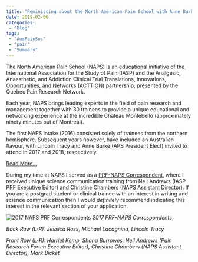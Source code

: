 ```yaml
---
title: "Reminiscing about the North American Pain School with Anne Burke"
date: 2019-02-06
categories:
 - "Blog"
tags:
 - "AusPainSoc"
 - "pain" 
 - "Summary"
---
```


<!--more-->

The North American Pain School (NAPS) is an educational initiative of the International Association for the Study of Pain (IASP) and the Analgesic, Anaesthetic, and Addiction Clinical Trial Translations, Innovations, Opportunities, and Networks (ACTTION) partnership, presented by the Quebec Pain Research Network.

Each year, NAPS brings leading experts in the field of pain research and management together with 30 trainees to provide a unique educational and networking experience at the incredible Chateau Montebello (approximately ninety minutes out of Montreal).

The first NAPS intake (2016) consisted solely of trainees from the northern hemisphere. Subsequent years however, have included an Australian flavour, with Lincoln Tracy and Anne Burke (APS President Elect) invited to attend in 2017 and 2018, respectively. 

[Read More...](/files/content/posts/naps-writeup/naps.pdf)

During my time at NAPS I served as a [PRF-NAPS Correspondent](https://northamericanpainschool.com/prf-naps-correspondents/), where I received unique science communication training from Neil Andrews (IASP PRF Executive Editor) and Christine Chambers (NAPS Assistant Director). If you are a postgrad student or clinical trainee with an interest in writing and science communication then I would *definitely* recommend indicating this interest in the relevant section of your application. 

![2017 NAPS PRF Correspondents](/img/content/posts/naps-writeup/naps.jpg) 
*2017 PRF-NAPS Correspondents*

*Back Row (L-R): Jessica Ross, Michael Lacagnina, Lincoln Tracy*

*Front Row (L-R): Harriet Kemp, Shana Burrowes, Neil Andrews (Pain Research Forum Executive Editor), Christine Chambers (NAPS Assistant Director), Mark Bicket*